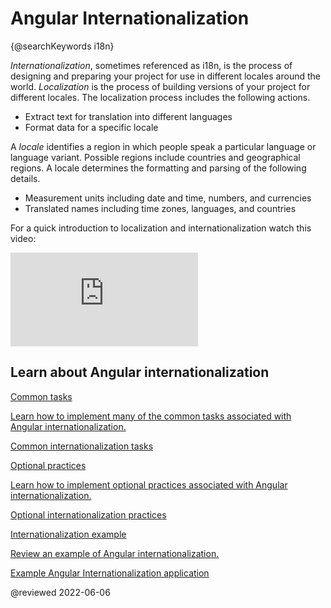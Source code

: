 # Angular Internationalization

{@searchKeywords i18n}

*Internationalization*, sometimes referenced as i18n, is the process of designing and preparing your project for use in different locales around the world.
*Localization* is the process of building versions of your project for different locales.
The localization process includes the following actions.

*   Extract text for translation into different languages
*   Format data for a specific locale

A *locale* identifies a region in which people speak a particular language or language variant.
Possible regions include countries and geographical regions.
A locale determines the formatting and parsing of the following details.

*   Measurement units including date and time, numbers, and currencies
*   Translated names including time zones, languages, and countries

For a quick introduction to localization and internationalization watch this video:

<div class="video-container">

<iframe allow="accelerometer; encrypted-media; gyroscope; picture-in-picture" title="Angular Internationalization" allowfullscreen frameborder="0" src="https://www.youtube.com/embed/KNTN-nsbV7M"></iframe>

</div>

## Learn about Angular internationalization

<div class="card-container">
    <a href="guide/i18n-common-overview" class="docs-card" title="Common internationalization tasks">
        <section>Common tasks</section>
        <p>Learn how to implement many of the common tasks associated with Angular internationalization.</p>
        <p class="card-footer">Common internationalization tasks</p>
    </a>
    <a href="guide/i18n-optional-overview" class="docs-card" title="Optional internationalization tasks">
        <section>Optional practices</section>
        <p>Learn how to implement optional practices associated with Angular internationalization.</p>
        <p class="card-footer">Optional internationalization practices</p>
    </a>
    <a href="guide/i18n-example" class="docs-card" title="Internationalization example">
        <section>Internationalization example</section>
        <p>Review an example of Angular internationalization.</p>
        <p class="card-footer">Example Angular Internationalization application</p>
    </a>
</div>

<!-- links -->

<!-- external links -->

<!-- end links -->

@reviewed 2022-06-06

